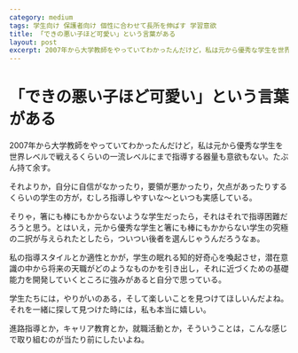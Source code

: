 ```yaml
---
category: medium
tags: 学生向け 保護者向け 個性に合わせて長所を伸ばす 学習意欲 
title: 「できの悪い子ほど可愛い」という言葉がある
layout: post
excerpt: 2007年から大学教師をやっていてわかったんだけど，私は元から優秀な学生を世界レベルで戦えるくらいの一流レベルにまで指導する器量も意欲もない。たぶん持て余す。
---
```

# 「できの悪い子ほど可愛い」という言葉がある

2007年から大学教師をやっていてわかったんだけど，私は元から優秀な学生を世界レベルで戦えるくらいの一流レベルにまで指導する器量も意欲もない。たぶん持て余す。

それよりか，自分に自信がなかったり，要領が悪かったり，欠点があったりするくらいの学生の方が，むしろ指導しやすいな〜といつも実感している。

そりゃ，箸にも棒にもかからないような学生だったら，それはそれで指導困難だろうと思う。とはいえ，元から優秀な学生と箸にも棒にもかからない学生の究極の二択が与えられたとしたら，ついつい後者を選んじゃうんだろうなぁ。

私の指導スタイルとか適性とかが，学生の眠れる知的好奇心を喚起させ，潜在意識の中から将来の天職がどのようなものかを引き出し，それに近づくための基礎能力を開発していくところに強みがあると自分で思っている。

学生たちには，やりがいのある，そして楽しいことを見つけてほしいんだよね。それを一緒に探して見つけた時には，私も本当に嬉しい。

進路指導とか，キャリア教育とか，就職活動とか，そういうことは，こんな感じで取り組むのが当たり前にしたいよね。
